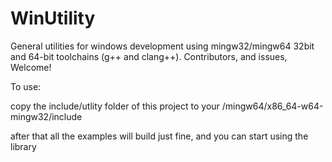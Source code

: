 # WinUtility
General utilities for windows development using mingw32/mingw64 32bit and 64-bit toolchains (g++ and clang++). Contributors, and issues, Welcome! 

To use:

copy the include/utlity folder of this project to your /mingw64/x86_64-w64-mingw32/include
 
 after that all the examples will build just fine, and you can start using the library 
